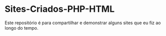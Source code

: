 # Sites-Criados-PHP-HTML
Este repositório é para compartilhar e demonstrar alguns sites que eu fiz ao longo do tempo. 
